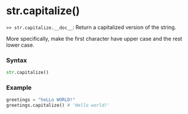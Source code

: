 # str.capitalize()

`>> str.capitalize.__doc__`: Return a capitalized version of the string.

More specifically, make the first character have upper case and the rest lower case.

### Syntax

```python
str.capitalize()
```

### Example

```python
greetings = "heLLo WORLD!"
greetings.capitalize() # 'Hello world!'
```
